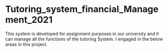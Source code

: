 # Tutoring_system_financial_Management_2021
This system is developed for assignment purposes in our university and it can manage all the functions of the tutoring System. I engaged in the below areas in this project.   
